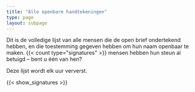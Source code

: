 ```yaml
---
title: "Alle openbare handtekeningen"
type: page
layout: subpage
---
```


Dit is de volledige lijst van alle mensen die de open brief ondertekend hebben,
en die toestemming gegeven hebben om hun naam openbaar te maken.  {{< count
type="signatures" >}} mensen hebben hun steun al betuigd – bent u één van hen?

Deze lijst wordt elk uur ververst.

{{< show_signatures >}}

